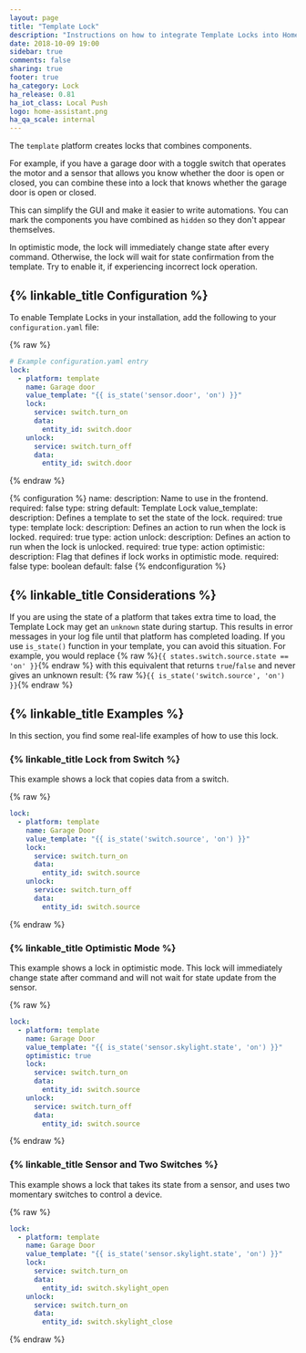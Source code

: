 ```yaml
---
layout: page
title: "Template Lock"
description: "Instructions on how to integrate Template Locks into Home Assistant."
date: 2018-10-09 19:00
sidebar: true
comments: false
sharing: true
footer: true
ha_category: Lock
ha_release: 0.81
ha_iot_class: Local Push
logo: home-assistant.png
ha_qa_scale: internal
---
```


The `template` platform creates locks that combines components.

For example, if you have a garage door with a toggle switch that operates the motor and a sensor that allows you know whether the door is open or closed, you can combine these into a lock that knows whether the garage door is open or closed.

This can simplify the GUI and make it easier to write automations. You can mark the components you have combined as `hidden` so they don't appear themselves.

In optimistic mode, the lock will immediately change state after every command. Otherwise, the lock will wait for state confirmation from the template. Try to enable it, if experiencing incorrect lock operation.

## {% linkable_title Configuration %}

To enable Template Locks in your installation, add the following to your `configuration.yaml` file:

{% raw %}
```yaml
# Example configuration.yaml entry
lock:
  - platform: template
    name: Garage door
    value_template: "{{ is_state('sensor.door', 'on') }}"
    lock:
      service: switch.turn_on
      data:
        entity_id: switch.door
    unlock:
      service: switch.turn_off
      data:
        entity_id: switch.door
```
{% endraw %}

{% configuration %}
  name:
    description: Name to use in the frontend.
    required: false
    type: string
    default: Template Lock
  value_template:
    description: Defines a template to set the state of the lock.
    required: true
    type: template
  lock:
    description: Defines an action to run when the lock is locked.
    required: true
    type: action
  unlock:
    description: Defines an action to run when the lock is unlocked.
    required: true
    type: action
  optimistic:
    description: Flag that defines if lock works in optimistic mode.
    required: false
    type: boolean
    default: false
{% endconfiguration %}

## {% linkable_title Considerations %}

If you are using the state of a platform that takes extra time to load, the Template Lock may get an `unknown` state during startup. This results in error messages in your log file until that platform has completed loading. If you use `is_state()` function in your template, you can avoid this situation. For example, you would replace {% raw %}`{{ states.switch.source.state == 'on' }}`{% endraw %} with this equivalent that returns `true`/`false` and never gives an unknown result: {% raw %}`{{ is_state('switch.source', 'on') }}`{% endraw %}

## {% linkable_title Examples %}

In this section, you find some real-life examples of how to use this lock.

### {% linkable_title Lock from Switch %}

This example shows a lock that copies data from a switch.

{% raw %}
```yaml
lock:
  - platform: template
    name: Garage Door
    value_template: "{{ is_state('switch.source', 'on') }}"
    lock:
      service: switch.turn_on
      data:
        entity_id: switch.source
    unlock:
      service: switch.turn_off
      data:
        entity_id: switch.source
```
{% endraw %}

### {% linkable_title Optimistic Mode %}

This example shows a lock in optimistic mode. This lock will immediately change state after command and will not wait for state update from the sensor.

{% raw %}
```yaml
lock:
  - platform: template
    name: Garage Door
    value_template: "{{ is_state('sensor.skylight.state', 'on') }}"
    optimistic: true
    lock:
      service: switch.turn_on
      data:
        entity_id: switch.source
    unlock:
      service: switch.turn_off
      data:
        entity_id: switch.source
```
{% endraw %}

### {% linkable_title Sensor and Two Switches %}

This example shows a lock that takes its state from a sensor, and uses two momentary switches to control a device.

{% raw %}
```yaml
lock:
  - platform: template
    name: Garage Door
    value_template: "{{ is_state('sensor.skylight.state', 'on') }}"
    lock:
      service: switch.turn_on
      data:
        entity_id: switch.skylight_open
    unlock:
      service: switch.turn_on
      data:
        entity_id: switch.skylight_close
```
{% endraw %}
